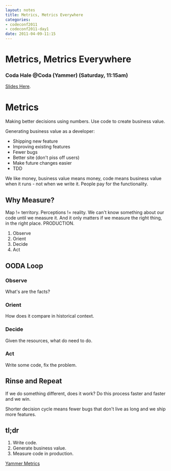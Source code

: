 ```yaml
---
layout: notes
title: Metrics, Metrics Everywhere
categories: 
- codeconf2011
- codeconf2011-day1
date: 2011-04-09-11:15
---
```


# Metrics, Metrics Everywhere

### Coda Hale @Coda (Yammer) (Saturday, 11:15am)

[Slides Here](http://codahale.com/codeconf-2011-04-09-metrics-metrics-everywhere.pdf).

# Metrics

Making better decisions using numbers.  Use code to create business value.

Generating business value as a developer:

* Shipping new feature
* Improving existing features
* Fewer bugs
* Better site (don't piss off users)
* Make future changes easier
* TDD

We like money, business value means money, code means business value when it runs - not when we write it.  People pay for the functionality.

## Why Measure?

Map != territory.  Perceptions != reality.  We can't know something about our code until we measure it.  And it only matters if we measure the right thing, in the right place. PRODUCTION.        

1. Observe
2. Orient
3. Decide
4. Act

## OODA Loop

### Observe

What's are the facts?

### Orient

How does it compare in historical context.

### Decide

Given the resources, what do need to do.

### Act

Write some code, fix the problem.

## Rinse and Repeat

If we do something different, does it work? Do this process faster and faster and we win.

Shorter decision cycle means fewer bugs that don't live as long and we ship more features.

## tl;dr

1. Write code.
2. Generate business value.
3. Measure code in production.

[Yammer Metrics](https://github.com/codahale/metrics)